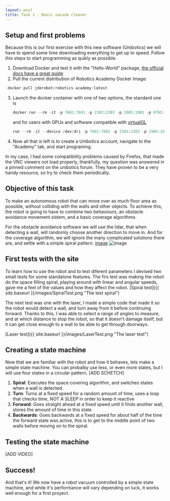 ```yaml
---
layout: post
title: Task 1 - Basic vacuum cleaner
---
```


## Setup and first problems
Because this is our first exercise with this new software (Unibotics) we will have to spend some time downloading everything to get up to speed.
Follow this steps to start programming as quikly as possible:
1. Download Docker and test it with the "Hello-World" package, [the official docs have a great guide](https://docs.docker.com/desktop/)
2. Pull the current distribution of Robotics Academy Docker Image:
  ```javascript
   docker pull jderobot/robotics-academy:latest
   ```
3. Launch the docker container with one of two options, the standard one is
   ```javascript
   docker run --rm -it -p 7681:7681 -p 2303:2303 -p 1905:1905 -p 8765:8765 -p 6080:6080 -p 1108:1108 -p 7163:7163 -p 7164:7164 jderobot/robotics-academy:latest
   ```
   and for users with GPUs and software compatible with [virtualGL](https://virtualgl.org/)
   ```javascript
   run --rm -it --device /dev/dri -p 7681:7681 -p 2303:2303 -p 1905:1905 -p 8765:8765 -p 6080:6080 -p 1108:1108 -p 7163:7163 -p 7164:7164 jderobot/robotics-academy:latest
   ```
4. Now all that is left is to create a Unibotics account, navigate to the "Academy" tab, and start programing.

In my case, I had some compatibility problems caused by Firefox, that made the VNC viewers not load properly, thankfully, my question was answered in a pinned comment on the unibotics forum.
They have proven to be a very handy resource, so try to check them periodically.

## Objective of this task
To make an autonomous robot that can move over as much floor area as possible, without colliding with the walls and other objects. To achieve this, the robot is going to have to combine two behaviours, an obstacle avoidance movement sistem, and a basic coverage algorithms.

For the obstacle avoidance software we will use the lidar, that when detecting a wall, will randomly choose another direction to move in.
And for the coverage algorithm, we will ignore the many complicated solutions there are, and settle with a simple spiral pattern.
[image](https://github.com/lmorenog2021/lmorenog2021.github.io/images/infillCircle.png "Different types of infill")
![image](/assets/images/infillCircle.png)

## First tests with the site
To learn how to use the robot and to test diferent parameters I devised two small tests for some standalone features.
The firs test was making the robot do the space filling spiral, playing around with linear and angular speeds, gave me a feel of the values and how they affect the robot.
[Spiral test]({{ site.baseurl }}/images/SpiralTest.png "The test spiral")

The next test was one with the laser, I made a simple code that made it so the robot would detect a wall, and turn away from it before continuing forward. Thanks to this, I was able to select a range of angles to measure, and at which distance to stop the robot, so that it doesn't damage itself, but it can get close enough to a wall to be able to get through doorways.

[Laser test]({{ site.baseurl }}/images/LaserTest.png "The laser test")

## Creating a state machine
Now that we are familiar with the robot and how it behaves, lets make a simple state machine. You can probalby use less, or even more states, but I will use four states in a circular pattern.
[ADD SCHETCH]

1. **Spiral**: Executes the space covering algorithm, and switches states when a wall is detected.
2. **Turn**: Turns at a fixed speed for a random amount of time, uses a loop that checks time, NOT A SLEEP in order to keep it reactive
3. **Forward**: Goes straight ahead at a fixed speed until it finds another wall, stores the amount of time in this state
4. **Backwards**: Goes backwards at a fixed speed for about half of the time the forward state was active, this is to get to the middle point of two walls before moving on to the spiral.

## Testing the state machine

[ADD VIDEO]

## Success! 
And that's it! We now have a robot vacuum controlled by a simple state machine, and while it's performance will vary depending on luck, it works well enough for a first proyect.

